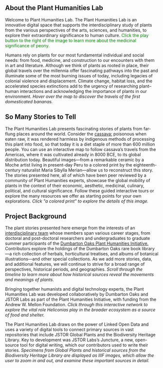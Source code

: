 <param ve-config
	   title="The Plant Humanities Initiative"
	   layout="vtl">

## About the Plant Humanities Lab
Welcome to Plant Humanities Lab. The Plant Humanities Lab is an innovative digital space that supports the interdisciplinary study of plants from the various perspectives of the arts, sciences, and humanities, to explore their extraordinary significance to human culture. <span style="color: green; text-decoration: none;">Click the play button to the right of the image to learn more about the medicinal significance of peony.</span>
<param ve-image region="-262,533,2623,2020"
	title="Ming herbal (painting): Chinese herbaceous peony"
	url="https://upload.wikimedia.org/wikipedia/commons/2/2e/Ming_herbal_%28painting%29%3B_Chinese_herbaceous_peony_Wellcome_L0039426.jpg">

Humans rely on plants for our most fundamental individual and social needs: from food, medicine, and construction to our encounters with them in art and literature. Although we think of plants as rooted in place, their global travels over the millennia offer fascinating pathways into the past and illuminate some of the most burning issues of today, including legacies of colonial violence and displacement. Climate change, habitat loss, and the accelerated species extinctions add to the urgency of researching plant–human interactions and acknowledging the importance of plants in our environment.
_Hover over the map to discover the travels of the first domesticated bananas._
<param ve-map title="Origins of Banana" center="4.1003374311994225, 118.95910714007888" basemap="Esri_WorldPhysical" zoom="3.5" stroke-width="0">
<param ve-map-layer geojson active url="https://jstor-labs.github.io/plant-humanities/geojson/banana_distribution.json">

## So Many Stories to Tell
The Plant Humanities Lab presents fascinating stories of plants from far-flung places around the world. Consider the [cassava:](/cassava) poisonous when eaten raw, it was rendered harmless by indigenous methods of processing this plant into food, so that today it is a diet staple of more than 600 million people. You can use an interactive map to follow cassava’s travels from the Americas, where it was cultivated already in 8000 BCE, to its global distribution today. Beautiful images—from a remarkable ceramic by a Moche artist living in present-day Peru to <span data-click-image-zoomto="563,3033,3228,2424">a colored print</span> by the eighteenth-century naturalist Maria Sibylla Merian—allow us to reconstruct this story. The stories presented here, all of which have been peer reviewed by a community of Plant Humanities experts, showcase the global mobility of plants in the context of their economic, aesthetic, medicinal, culinary, political, and cultural significance. Follow these guided interactive tours or explore the many resources we offer as starting points for your own explorations. _Click "a colored print" to explore the details of this image._
<param ve-image region="-18,-330,4579,6613" manifest="https://iiif.lib.harvard.edu/manifests/drs:481769537" title="_Cassave_ (_Cassava_), in Maria Sybilla Merian (1647–1717), _Dissertatio de generatione et metamorphosibus insectorum Surinamensium_ (Amstelaedami: Apud Joannem Oosterwyk, 1719), pl. 5." seq="17" attribution="Dumbarton Oaks Research Library, Washington, D.C.">
<param ve-image region="-18,-330,4579,6613" manifest="https://iiif.lib.harvard.edu/manifests/drs:481769537" title="_Cassave_ (_Cassava_), in Maria Sybilla Merian (1647–1717), _Dissertatio de generatione et metamorphosibus insectorum Surinamensium_ (Amstelaedami: Apud Joannem Oosterwyk, 1719), pl. 4." seq="15" attribution="Dumbarton Oaks Research Library, Washington, D.C.">

## Project Background
The plant stories presented here emerge from the interests of an [interdisciplinary team](/bios/README.md) whose members span various career stages, from doctoral and post-doctoral researchers and undergraduates to graduate summer participants of the [Dumbarton Oaks Plant Humanities Initiative.](https://www.doaks.org/research/mellon-initiatives/plant-humanities-initiative) Contributors explore the holdings of the Dumbarton Oaks rare book library—a rich collection of herbals, horticultural treatises, and albums of botanical illustrations—and other special collections. As we add more stories, data, and additional features, we will continue to strive for a broad range of perspectives, historical periods, and geographies. _Scroll through the timeline to learn more about how historical sources reveal the movements and meanings of plants._
<param ve-knightlab-timeline source="1gtN_aUHlOPEZr_APokEFgx4cJGoy4wKMha-UavmXiKk&" timenav-position="bottom" hash-bookmark="false" initial-zoom="1" height="680">

Bringing together humanists and digital technology experts, the Plant Humanities Lab was developed collaboratively by Dumbarton Oaks and JSTOR Labs as part of the Plant Humanities Initiative, with funding from the Andrew W. Mellon Foundation. _Click through this interactive network to explore the vital role Heliconias play in the broader ecosystem as a source of food and shelter._
<param ve-d3plus-ring-network 
       url="https://raw.githubusercontent.com/JSTOR-Labs/plant-humanities/develop/data/heliconia_network_relationship_v2.tsv" center="Heliconia imbricata">

The Plant Humanities Lab draws on the power of Linked Open Data and uses a variety of digital tools to connect primary sources in vast repositories that include JSTOR Global Plants and the Biodiversity Heritage Library. Key to development was JSTOR Labs’s Juncture, a new, open-source tool for digital writing, which our contributors used to write their stories. _Specimens from Global Plants and historical sources from the Biodiversity Heritage Library are displayed as IIIF images, which allow the user to zoom in and out, and examine these important sources in detail._
<param ve-image region="-79,626,6307,4735" title="“Cinnamon from Ceylon with flowers”. Specimen of _Cinnamomum verum_ J.Presl, from Paul Hermann’s herbarium of plants from Sri Lanka in Leiden, specimen no. L.2070171."
	url="/cinnamon/007714869-L.2070171.jpg"
	attribution="Naturalis Biodiversity Center, Leiden. https://data.biodiversitydata.nl/naturalis/specimen/L.2070171">
